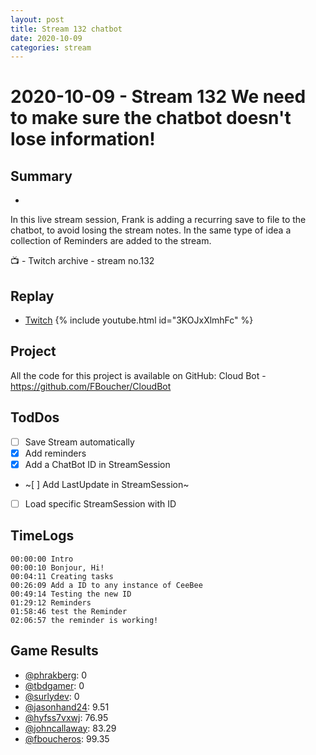 ```yaml
---
layout: post
title: Stream 132 chatbot
date: 2020-10-09
categories: stream
---
```



# 2020-10-09 - Stream 132 We need to make sure the chatbot doesn't lose information!

## Summary
-

In this live stream session, Frank is adding a recurring save to file to the chatbot, to avoid losing the stream notes. In the same type of idea a collection of Reminders are added to the stream.

📺 - Twitch archive - stream no.132

## Replay


- [Twitch](https://www.twitch.tv/fboucheros)
{% include youtube.html id="3KOJxXlmhFc" %}
<br/><!--more-->


Project
-------
All the code for this project is available on GitHub: Cloud Bot - https://github.com/FBoucher/CloudBot


## TodDos

- [ ] Save Stream automatically
- [X] Add reminders
- [X] Add a ChatBot ID in StreamSession
- ~[ ] Add LastUpdate in StreamSession~
- [ ] Load specific StreamSession with ID


## TimeLogs

    00:00:00 Intro
    00:00:10 Bonjour, Hi!
    00:04:11 Creating tasks
    00:26:09 Add a ID to any instance of CeeBee
    00:49:14 Testing the new ID
    01:29:12 Reminders
    01:58:46 test the Reminder
    02:06:57 the reminder is working!

## Game Results

- [@phrakberg](https://www.twitch.tv/phrakberg): 0
- [@tbdgamer](https://www.twitch.tv/tbdgamer): 0
- [@surlydev](https://www.twitch.tv/surlydev): 0
- [@jasonhand24](https://www.twitch.tv/jasonhand24): 9.51
- [@hyfss7vxwj](https://www.twitch.tv/hyfss7vxwj): 76.95
- [@johncallaway](https://www.twitch.tv/johncallaway): 83.29
- [@fboucheros](https://www.twitch.tv/fboucheros): 99.35

